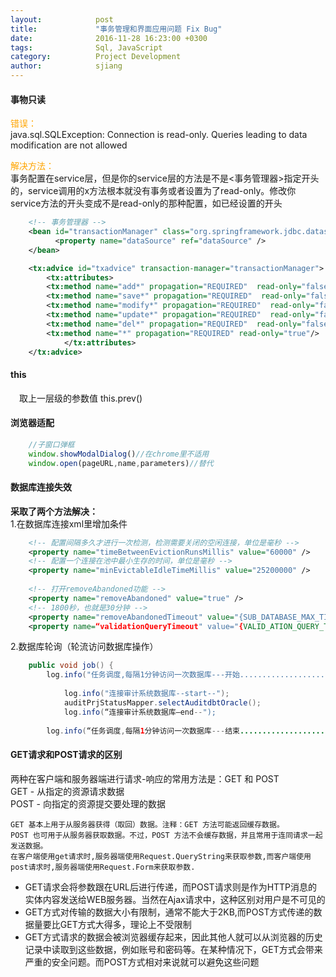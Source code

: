 ```yaml
---
layout:            post
title:             "事务管理和界面应用问题 Fix Bug"
date:              2016-11-28 16:23:00 +0300
tags:              Sql, JavaScript  
category:          Project Development
author:            sjiang
---
```


#### 事物只读

<font color=#FFA500>错误：</font>  
java.sql.SQLException: Connection is read-only. Queries leading to data modification are not allowed

<font color=#FFA500>解决方法：</font>  
事务配置在service层，但是你的service层的方法是不是\<事务管理器\>指定开头的，service调用的x方法根本就没有事务或者设置为了read-only。修改你service方法的开头变成不是read-only的那种配置，如已经设置的开头

```xml
	<!-- 事务管理器 -->
	<bean id="transactionManager" class="org.springframework.jdbc.datasource.DataSourceTransactionManager">
		  <property name="dataSource" ref="dataSource" />
	</bean>

	<tx:advice id="txadvice" transaction-manager="transactionManager">
		<tx:attributes>
		<tx:method name="add*" propagation="REQUIRED"  read-only="false" rollback-for="Exception" />
		<tx:method name="save*" propagation="REQUIRED"  read-only="false" rollback-for="Exception" />
		<tx:method name="modify*" propagation="REQUIRED"  read-only="false" rollback-for="Exception" />
		<tx:method name="update*" propagation="REQUIRED"  read-only="false" rollback-for="Exception" />
		<tx:method name="del*" propagation="REQUIRED"  read-only="false" rollback-for="Exception"/>
		<tx:method name="*" propagation="REQUIRED" read-only="true"/>
		    </tx:attributes>
	</tx:advice>
```

#### this
&ensp;&ensp;取上一层级的参数值 this.prev()

#### 浏览器适配

```javascript
	//子窗口弹框 
	window.showModalDialog()//在chrome里不适用
	window.open(pageURL,name,parameters)//替代
```

#### 数据库连接失效
**采取了两个方法解决：**  
1.在数据库连接xml里增加条件

```xml
	<!-- 配置间隔多久才进行一次检测，检测需要关闭的空闲连接，单位是毫秒 -->
	<property name="timeBetweenEvictionRunsMillis" value="60000" />
	<!-- 配置一个连接在池中最小生存的时间，单位是毫秒 -->
	<property name="minEvictableIdleTimeMillis" value="25200000" />
	
	<!-- 打开removeAbandoned功能 -->
	<property name="removeAbandoned" value="true" />
	<!-- 1800秒，也就是30分钟 -->
	<property name="removeAbandonedTimeout" value="{SUB_DATABASE_MAX_TIME}"/>
	<property name=“validationQueryTimeout" value="{VALID_ATION_QUERY_TIMEOUT}"></property>
```
2.数据库轮询（轮流访问数据库操作）

```java
	public void job() {
		log.info("任务调度,每隔1分钟访问一次数据库---开始..........................");
			
			log.info("连接审计系统数据库--start--");
			auditPrjStatusMapper.selectAuditdbtOracle();
			log.info(“连接审计系统数据库—end--");
	
		log.info(“任务调度,每隔1分钟访问一次数据库---结束..........................");
```

#### GET请求和POST请求的区别

两种在客户端和服务器端进行请求-响应的常用方法是：GET 和 POST  
	GET - 从指定的资源请求数据  
	POST - 向指定的资源提交要处理的数据  

	GET 基本上用于从服务器获得（取回）数据。注释：GET 方法可能返回缓存数据。
	POST 也可用于从服务器获取数据。不过，POST 方法不会缓存数据，并且常用于连同请求一起发送数据。
	在客户端使用get请求时,服务器端使用Request.QueryString来获取参数,而客户端使用post请求时,服务器端使用Request.Form来获取参数.

- GET请求会将参数跟在URL后进行传递，而POST请求则是作为HTTP消息的实体内容发送给WEB服务器。当然在Ajax请求中，这种区别对用户是不可见的
- GET方式对传输的数据大小有限制，通常不能大于2KB,而POST方式传递的数据量要比GET方式大得多，理论上不受限制
- GET方式请求的数据会被浏览器缓存起来，因此其他人就可以从浏览器的历史记录中读取到这些数据，例如账号和密码等。在某种情况下，GET方式会带来严重的安全问题。而POST方式相对来说就可以避免这些问题




